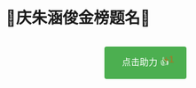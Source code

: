 # 🎉庆朱涵俊金榜题名🎉

<script setup>
import { ref, reactive, onMounted } from 'vue'

const supportCount = ref(0)
const clickQueue = ref(0) // 点击队列计数
const plusOnes = reactive([]) // 存储多个+1特效，但控制显示时机

onMounted(() => {
  // 从localStorage获取已存储的助力数
  const count = localStorage.getItem('zhj-support-count')
  supportCount.value = count ? parseInt(count) : 0
})

// 处理点击队列的函数
const processClickQueue = () => {
  if (clickQueue.value <= 0) return
  
  // 减少队列计数
  clickQueue.value--
  
  // 创建新的+1特效
  const id = Date.now()
  const xOffset = Math.random() * 30 - 15 // 小范围随机水平偏移
  
  plusOnes.push({ id, x: xOffset })
  
  // 移除旧的特效
  setTimeout(() => {
    const index = plusOnes.findIndex(item => item.id === id)
    if (index !== -1) {
      plusOnes.splice(index, 1)
    }
    
    // 如果队列中还有点击，继续处理
    if (clickQueue.value > 0) {
      setTimeout(processClickQueue, 100) // 每100ms处理一次队列
    }
  }, 200) // 特效持续时间
}

const addSupport = () => {
  // 增加点击队列计数
  clickQueue.value++
  
  // 如果这是队列中的第一个点击，立即开始处理
  if (clickQueue.value === 1) {
    processClickQueue()
  }
}
</script>

<div class="support-container">
  <button 
    class="support-button" 
    @click="addSupport"
  >
    点击助力 👍
    <span 
      v-for="plusOne in plusOnes" 
      :key="plusOne.id" 
      class="plus-one"
      :style="{left: `calc(50% + ${plusOne.x}px)`}"
    >
      +1
    </span>
  </button>
</div>

<style>
.support-container {
  text-align: center;
  margin: 30px 0;
  position: relative;
}

.support-button {
  background-color: #4CAF50;
  border: none;
  color: white;
  padding: 15px 32px;
  text-align: center;
  text-decoration: none;
  display: inline-block;
  font-size: 16px;
  margin: 4px 2px;
  cursor: pointer;
  border-radius: 4px;
  transition: all 0.15s ease;
  position: relative;
  overflow: visible;
}

.support-button:hover {
  background-color: #45a049;
}

.support-button:active {
  transform: scale(0.98);
  box-shadow: 0 0 5px rgba(76, 175, 80, 0.5);
}

/* +1渐变效果 */
.plus-one {
  position: absolute;
  top: 0;
  transform: translateX(-50%);
  color: #ff4500;
  font-weight: bold;
  font-size: 18px;
  pointer-events: none;
  animation: float-up 0.2s ease-out forwards;
  text-shadow: 0 1px 2px rgba(0,0,0,0.1);
  white-space: nowrap;
  z-index: 10;
}

@keyframes float-up {
  0% {
    top: 30%;
    opacity: 0;
    transform: translateX(-50%) scale(0.8);
  }
  
  30% {
    opacity: 1;
    transform: translateX(-50%) scale(1.1);
  }
  
  100% {
    top: -15px;
    opacity: 0;
    transform: translateX(-50%) scale(1);
  }
}

/* 彩蛋效果样式 */
.easter-egg {
  position: fixed;
  top: 50%;
  left: 50%;
  transform: translate(-50%, -50%);
  z-index: 1000;
  text-align: center;
  animation: pop-in 0.5s cubic-bezier(0.175, 0.885, 0.32, 1.275);
}

.egg-content {
  padding: 20px;
  border-radius: 10px;
  background: rgba(255, 255, 255, 0.95);
  box-shadow: 0 4px 15px rgba(0, 0, 0, 0.2);
  font-size: 24px;
  font-weight: bold;
}

/* 22连击彩蛋 */
.egg22-active {
  animation: rainbow-pulse 1s infinite;
}

@keyframes rainbow-pulse {
  0% { box-shadow: 0 0 10px rgba(255, 0, 0, 0.7); }
  25% { box-shadow: 0 0 10px rgba(255, 255, 0, 0.7); }
  50% { box-shadow: 0 0 10px rgba(0, 255, 0, 0.7); }
  75% { box-shadow: 0 0 10px rgba(0, 0, 255, 0.7); }
  100% { box-shadow: 0 0 10px rgba(255, 0, 0, 0.7); }
}

/* 99连击彩蛋 */
.egg99-active {
  animation: golden-pulse 0.5s infinite;
  background: linear-gradient(45deg, #FFD700, #FFA500);
}

.super-achievement {
  font-size: 32px;
  color: #FFD700;
  text-shadow: 0 2px 4px rgba(0, 0, 0, 0.3);
  animation: scale-bounce 1s infinite;
}

/* 彩带效果 */
.confetti-container {
  position: fixed;
  top: 0;
  left: 0;
  width: 100%;
  height: 100%;
  pointer-events: none;
  z-index: 999;
}

.confetti {
  position: absolute;
  width: 10px;
  height: 10px;
  background: var(--bg);
  top: -10px;
  left: var(--left);
  animation: confetti-fall 3s var(--delay) linear infinite;
}

@keyframes confetti-fall {
  0% {
    transform: translateY(-10px) rotate(0deg);
    opacity: 1;
  }
  100% {
    transform: translateY(100vh) rotate(720deg);
    opacity: 0;
  }
}

@keyframes golden-pulse {
  0% { transform: scale(1); }
  50% { transform: scale(1.05); }
  100% { transform: scale(1); }
}

@keyframes scale-bounce {
  0%, 100% { transform: scale(1); }
  50% { transform: scale(1.1); }
}

@keyframes pop-in {
  0% {
    transform: translate(-50%, -50%) scale(0.5);
    opacity: 0;
  }
  100% {
    transform: translate(-50%, -50%) scale(1);
    opacity: 1;
  }
}

/* 点击计数器（可选，调试用） */
.click-counter {
  position: fixed;
  bottom: 20px;
  right: 20px;
  background: rgba(0, 0, 0, 0.7);
  color: white;
  padding: 5px 10px;
  border-radius: 5px;
  font-size: 14px;
}
</style>